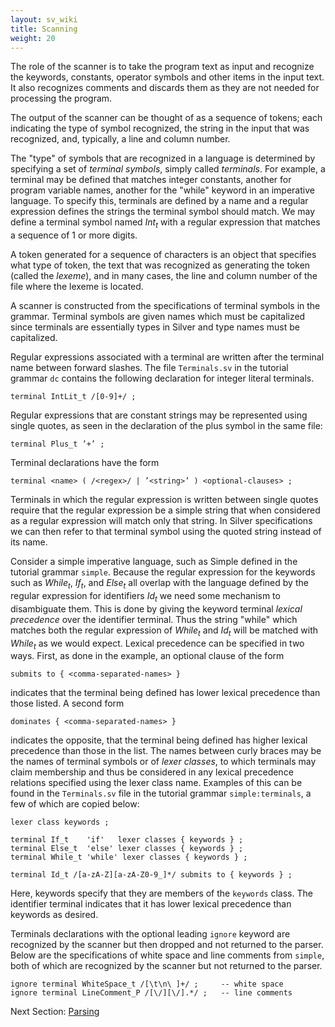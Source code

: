 ```yaml
---
layout: sv_wiki
title: Scanning
weight: 20
---
```


The role of the scanner is to take the program text as input and recognize the keywords, constants,
operator symbols and other items in the input text.  It also recognizes comments and discards them
as they are not needed for processing the program.

The output of the scanner can be thought of as a sequence of tokens; each indicating the type of
symbol recognized, the string in the input that was recognized, and, typically, a line and column
number.

The "type" of symbols that are recognized in a language is determined by specifying a set of
*terminal symbols*, simply called *terminals*.  For example, a terminal may be defined that matches
integer  constants,  another  for  program  variable  names,  another  for  the  "while"  keyword  in  an
imperative language.  To specify this,  terminals are defined by a name and a regular expression
defines the strings the terminal symbol should match.  We may define a terminal symbol named *Int<sub>t</sub>*
with a regular expression that matches a sequence of 1 or more digits.

A token generated for a sequence of characters is an object that specifies what type of token,
the text that was recognized as generating the token (called the *lexeme*), and in many cases, the
line and column number of the file where the lexeme is located.

A scanner is constructed from the specifications of terminal symbols in the grammar.  Terminal
symbols are given names which must be capitalized since terminals are essentially types in Silver
and type names must be capitalized.

Regular expressions associated with a terminal are written after the terminal name between forward
slashes.  The file `Terminals.sv` in the tutorial grammar `dc` contains the following declaration
for integer literal terminals.

    terminal IntLit_t /[0-9]+/ ;

Regular expressions that are constant strings may be represented using single quotes, as seen in
the declaration of the plus symbol in the same file:

    terminal Plus_t ’+’ ;


Terminal declarations have the form

    terminal <name> ( /<regex>/ | ’<string>’ ) <optional-clauses> ;

Terminals in which the regular expression is written between single quotes require that the regular
expression be a simple string that when considered as a regular expression will match only that
string. In Silver specifications we can then refer to that terminal symbol using the quoted string
instead of its name.

Consider a simple imperative language, such as Simple defined in the tutorial grammar `simple`.
Because the regular expression for the keywords such as *While<sub>t</sub>*, *If<sub>t</sub>*, and *Else<sub>t</sub>* all overlap with the
language defined by the regular expression for identifiers *Id<sub>t</sub>* we need some mechanism to disambiguate
them. This is done by giving the keyword terminal *lexical precedence* over the identifier
terminal. Thus the string "while" which matches both the regular expression of *While<sub>t</sub>* and *Id<sub>t</sub>*
will be matched with *While<sub>t</sub>* as we would expect. Lexical precedence can be specified in two ways.
First, as done in the example, an optional clause of the form

    submits to { <comma-separated-names> }

indicates that the terminal being defined has lower lexical precedence than those listed. A second
form

    dominates { <comma-separated-names> }

indicates the opposite, that the terminal being defined has higher lexical precedence than those in
the list. The names between curly braces may be the names of terminal symbols or of *lexer classes*,
to which terminals may claim membership and thus be considered in any lexical precedence relations
specified using the lexer class name. Examples of this can be found in the `Terminals.sv` file in the
tutorial grammar `simple:terminals`, a few of which are copied below:

```
lexer class keywords ;

terminal If_t    'if'   lexer classes { keywords } ;
terminal Else_t  'else' lexer classes { keywords } ;
terminal While_t 'while' lexer classes { keywords } ;

terminal Id_t /[a-zA-Z][a-zA-Z0-9_]*/ submits to { keywords } ;
```

Here, keywords specify that they are members of the `keywords` class. The identifier terminal
indicates that it has lower lexical precedence than keywords as desired.

Terminals declarations with the optional leading `ignore` keyword are recognized by the scanner
but then dropped and not returned to the parser. Below are the specifications of white space and
line comments from `simple`, both of which are recognized by the scanner but not returned to the
parser.

```
ignore terminal WhiteSpace_t /[\t\n\ ]+/ ;     -- white space
ignore terminal LineComment_P /[\/][\/].*/ ;   -- line comments
```

Next Section: [Parsing](../3_parsing)
